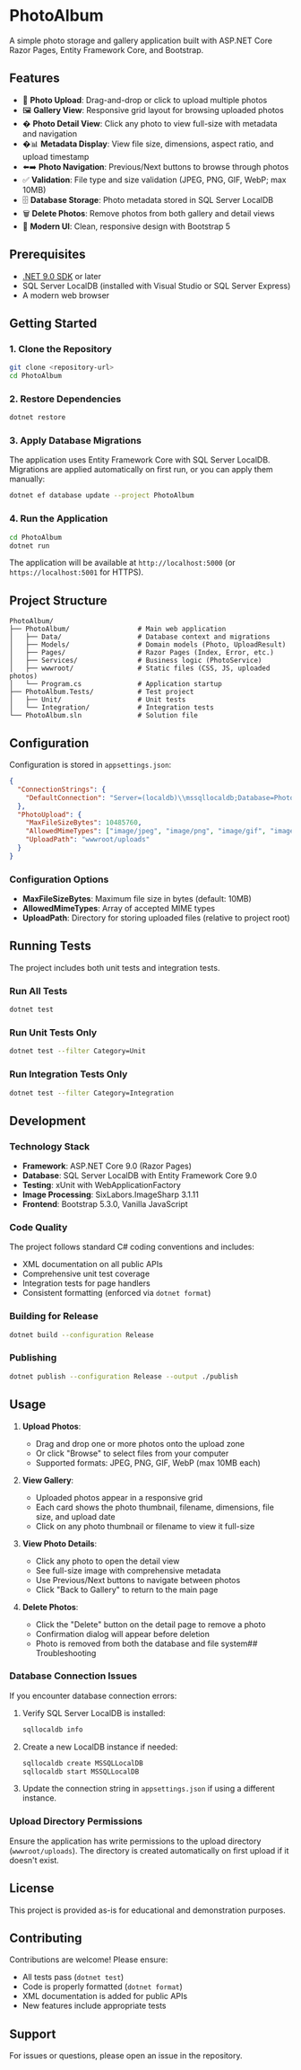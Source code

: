 # PhotoAlbum

A simple photo storage and gallery application built with ASP.NET Core Razor Pages, Entity Framework Core, and Bootstrap.

## Features

- 📸 **Photo Upload**: Drag-and-drop or click to upload multiple photos
- 🖼️ **Gallery View**: Responsive grid layout for browsing uploaded photos
- � **Photo Detail View**: Click any photo to view full-size with metadata and navigation
- �📊 **Metadata Display**: View file size, dimensions, aspect ratio, and upload timestamp
- ⬅️➡️ **Photo Navigation**: Previous/Next buttons to browse through photos
- ✅ **Validation**: File type and size validation (JPEG, PNG, GIF, WebP; max 10MB)
- 🗄️ **Database Storage**: Photo metadata stored in SQL Server LocalDB
- 🗑️ **Delete Photos**: Remove photos from both gallery and detail views
- 🎨 **Modern UI**: Clean, responsive design with Bootstrap 5

## Prerequisites

- [.NET 9.0 SDK](https://dotnet.microsoft.com/download/dotnet/9.0) or later
- SQL Server LocalDB (installed with Visual Studio or SQL Server Express)
- A modern web browser

## Getting Started

### 1. Clone the Repository

```bash
git clone <repository-url>
cd PhotoAlbum
```

### 2. Restore Dependencies

```bash
dotnet restore
```

### 3. Apply Database Migrations

The application uses Entity Framework Core with SQL Server LocalDB. Migrations are applied automatically on first run, or you can apply them manually:

```bash
dotnet ef database update --project PhotoAlbum
```

### 4. Run the Application

```bash
cd PhotoAlbum
dotnet run
```

The application will be available at `http://localhost:5000` (or `https://localhost:5001` for HTTPS).

## Project Structure

```
PhotoAlbum/
├── PhotoAlbum/                 # Main web application
│   ├── Data/                   # Database context and migrations
│   ├── Models/                 # Domain models (Photo, UploadResult)
│   ├── Pages/                  # Razor Pages (Index, Error, etc.)
│   ├── Services/               # Business logic (PhotoService)
│   ├── wwwroot/                # Static files (CSS, JS, uploaded photos)
│   └── Program.cs              # Application startup
├── PhotoAlbum.Tests/           # Test project
│   ├── Unit/                   # Unit tests
│   └── Integration/            # Integration tests
└── PhotoAlbum.sln              # Solution file
```

## Configuration

Configuration is stored in `appsettings.json`:

```json
{
  "ConnectionStrings": {
    "DefaultConnection": "Server=(localdb)\\mssqllocaldb;Database=PhotoAlbumDb;..."
  },
  "PhotoUpload": {
    "MaxFileSizeBytes": 10485760,
    "AllowedMimeTypes": ["image/jpeg", "image/png", "image/gif", "image/webp"],
    "UploadPath": "wwwroot/uploads"
  }
}
```

### Configuration Options

- **MaxFileSizeBytes**: Maximum file size in bytes (default: 10MB)
- **AllowedMimeTypes**: Array of accepted MIME types
- **UploadPath**: Directory for storing uploaded files (relative to project root)

## Running Tests

The project includes both unit tests and integration tests.

### Run All Tests

```bash
dotnet test
```

### Run Unit Tests Only

```bash
dotnet test --filter Category=Unit
```

### Run Integration Tests Only

```bash
dotnet test --filter Category=Integration
```

## Development

### Technology Stack

- **Framework**: ASP.NET Core 9.0 (Razor Pages)
- **Database**: SQL Server LocalDB with Entity Framework Core 9.0
- **Testing**: xUnit with WebApplicationFactory
- **Image Processing**: SixLabors.ImageSharp 3.1.11
- **Frontend**: Bootstrap 5.3.0, Vanilla JavaScript

### Code Quality

The project follows standard C# coding conventions and includes:

- XML documentation on all public APIs
- Comprehensive unit test coverage
- Integration tests for page handlers
- Consistent formatting (enforced via `dotnet format`)

### Building for Release

```bash
dotnet build --configuration Release
```

### Publishing

```bash
dotnet publish --configuration Release --output ./publish
```

## Usage

1. **Upload Photos**:
   - Drag and drop one or more photos onto the upload zone
   - Or click "Browse" to select files from your computer
   - Supported formats: JPEG, PNG, GIF, WebP (max 10MB each)

2. **View Gallery**:
   - Uploaded photos appear in a responsive grid
   - Each card shows the photo thumbnail, filename, dimensions, file size, and upload date
   - Click on any photo thumbnail or filename to view it full-size

3. **View Photo Details**:
   - Click any photo to open the detail view
   - See full-size image with comprehensive metadata
   - Use Previous/Next buttons to navigate between photos
   - Click "Back to Gallery" to return to the main page

4. **Delete Photos**:
   - Click the "Delete" button on the detail page to remove a photo
   - Confirmation dialog will appear before deletion
   - Photo is removed from both the database and file system## Troubleshooting

### Database Connection Issues

If you encounter database connection errors:

1. Verify SQL Server LocalDB is installed:
   ```bash
   sqllocaldb info
   ```

2. Create a new LocalDB instance if needed:
   ```bash
   sqllocaldb create MSSQLLocalDB
   sqllocaldb start MSSQLLocalDB
   ```

3. Update the connection string in `appsettings.json` if using a different instance.

### Upload Directory Permissions

Ensure the application has write permissions to the upload directory (`wwwroot/uploads`). The directory is created automatically on first upload if it doesn't exist.

## License

This project is provided as-is for educational and demonstration purposes.

## Contributing

Contributions are welcome! Please ensure:

- All tests pass (`dotnet test`)
- Code is properly formatted (`dotnet format`)
- XML documentation is added for public APIs
- New features include appropriate tests

## Support

For issues or questions, please open an issue in the repository.
